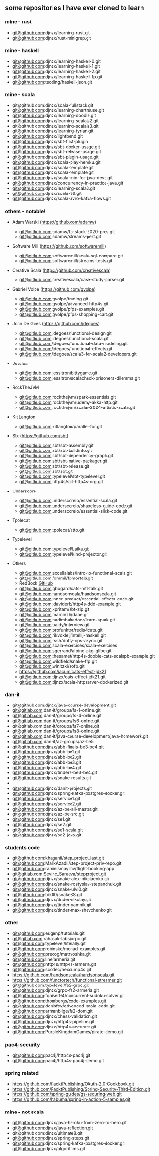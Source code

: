 ## some repositories I have ever cloned to learn

### mine - rust
- git@github.com:djnzx/learning-rust.git
- git@github.com:djnzx/rust-minigrep.git

### mine - haskell
- git@github.com:djnzx/learning-haskell-0.git
- git@github.com:djnzx/learning-haskell-1.git
- git@github.com:djnzx/learning-haskell-2.git
- git@github.com:djnzx/learning-haskell-fp.git
- git@github.com:tsoding/haskell-json.git

### mine - scala
- git@github.com:djnzx/scala-fullstack.git
- git@github.com:djnzx/learning-chartreuse.git
- git@github.com:djnzx/learning-doodle.git
- git@github.com:djnzx/learning-scalajs2.git
- git@github.com:djnzx/learning-scalajs3.git
- git@github.com:djnzx/learning-tyrian.git
- git@github.com:djnzx/lightbend.git
- git@github.com:djnzx/sbt-first-plugin
- git@github.com:djnzx/sbt-docker-usage.git
- git@github.com:djnzx/sbt-release-usage.git
- git@github.com:djnzx/sbt-plugin-usage.git
- git@github.com:djnzx/scala-play-heroku.git
- git@github.com:djnzx/scala-template.git
- git@github.com:djnzx/scala-template.git
- git@github.com:djnzx/scala-min-for-java-devs.git
- git@github.com:djnzx/concurrency-in-practice-java.git
- git@github.com:djnzx/learning-scala3.git
- git@github.com:djnzx/scala-99.git
- git@github.com:djnzx/scala-avro-kafka-flows.git

### others - notable!
- Adam Warski (https://github.com/adamw)
  - git@github.com:adamw/fp-stack-2020-pres.git
  - git@github.com:adamw/streams-perf.git
- Software Mill (https://github.com/softwaremill)
  - git@github.com:softwaremill/scala-sql-compare.git
  - git@github.com:softwaremill/streams-tests.git
- Creative Scala (https://github.com/creativescala)
  - git@github.com:creativescala/case-study-parser.git
- Gabriel Volpe (https://github.com/gvolpe)
  - git@github.com:gvolpe/trading.git
  - git@github.com:gvolpe/advanced-http4s.git
  - git@github.com:gvolpe/pfps-examples.git
  - git@github.com:gvolpe/pfps-shopping-cart.git
- John De Goes (https://github.com/jdegoes)
  - git@github.com:jdegoes/functional-design.git
  - git@github.com:jdegoes/functional-scala.git
  - git@github.com/jdegoes/functional-data-modeling.git
  - git@github.com/jdegoes/functional-effects.git
  - git@github.com/jdegoes/scala3-for-scala2-developers.git
- Jessica
  - git@github.com:jessitron/bittygame.git
  - git@github.com:jessitron/scalacheck-prisoners-dilemma.git
- RockTheJVM
  - git@github.com:rockthejvm/spark-essentials.git
  - git@github.com:rockthejvm/udemy-akka-http.git
  - git@github.com:rockthejvm/scalar-2024-artistic-scala.git
- Kit Langton
  - git@github.com:kitlangton/parallel-for.git

- Sbt (https://github.com/sbt)
  - git@github.com:sbt/sbt-assembly.git
  - git@github.com:sbt/sbt-buildinfo.git
  - git@github.com:sbt/sbt-dependency-graph.git
  - git@github.com:sbt/sbt-native-packager.git
  - git@github.com:sbt/sbt-release.git
  - git@github.com:sbt/sbt.git
  - git@github.com:typelevel/sbt-typelevel.git
  - git@github.com:http4s/sbt-http4s-org.git

- Underscore
  - git@github.com:underscoreio/essential-scala.git
  - git@github.com:underscoreio/shapeless-guide-code.git
  - git@github.com:underscoreio/essential-slick-code.git
- Tpolecat
  - git@github.com:tpolecat/atto.git
- Typelevel
  - git@github.com:typelevel/Laika.git
  - git@github.com:typelevel/kind-projector.git
- Others
  - git@github.com:excellalabs/intro-to-functional-scala.git
  - git@github.com:fommil/fpmortals.git
  - RedBook [GitHub](git@github.com:fpinscala/fpinscala.git)
  - git@github.com:gbogard/cats-mtl-talk.git
  - git@github.com:handsonscala/handsonscala.git
  - git@github.com:inner-product/essential-effects-code.git
  - git@github.com:jdaviderb/http4s-ddd-example.git
  - git@github.com:kpritam/sbt-zip.git
  - git@github.com:marcinzh/daae.git
  - git@github.com:nadimbahadoor/learn-spark.git
  - git@github.com:paidy/interview.git
  - git@github.com:profunktor/redis4cats.git
  - git@github.com:rikvdkleij/intellij-haskell.git
  - git@github.com:rssh/dotty-cps-async.git
  - git@github.com:scala-exercises/scala-exercises
  - git@github.com:sgerrand/alpine-pkg-glibc.git
  - git@github.com:thesamet/http4s-doobie-cats-scalapb-example.git
  - git@github.com:wildfield/snake-frp.git
  - git@github.com:winitzki/sofp.git
  - https://github.com/jacum/cats-effect-jdk21
  - git@github.com:djnzx/cats-effect-jdk21.git
  - git@github.com:djnzx/scala-httpserver-dockerized.git

### dan-it
- git@github.com:djnzx/java-course-development.git
- git@gitlab.com:dan-it/groups/fs-1-online.git
- git@gitlab.com:dan-it/groups/fs-4-online.git
- git@gitlab.com:dan-it/groups/fs6-online.git
- git@gitlab.com:dan-it/groups/fs7-online.git
- git@gitlab.com:dan-it/groups/fs8-online.git
- git@gitlab.com:dan-it/java-course-development/java-homework.git
- git@gitlab.com:dan-it/az-groups/az-be5
- git@github.com:djnzx/abb-finals-be3-be4.git
- git@github.com:djnzx/abb-be1.git
- git@github.com:djnzx/abb-be2.git
- git@github.com:djnzx/abb-be3.git
- git@github.com:djnzx/abb-be4.git
- git@github.com:djnzx/tinders-be3-be4.git
- git@github.com:djnzx/snake-results.git
- 
- git@github.com:djnzx/danit-projects.git
- git@github.com:djnzx/spring-kafka-postgres-docker.git
- git@github.com:djnzx/service1.git
- git@github.com:djnzx/service2.git
- git@github.com:djnzx/az-be-all-master.git
- git@github.com:djnzx/az-be-src.git
- git@github.com:djnzx/se1.git
- git@github.com:djnzx/se2.git
- git@github.com:djnzx/se1-scala.git
- git@github.com:djnzx/se2-java.git

### students code
- git@github.com:khaganii/step_project_last.git
- git@github.com:MalikAzadli/step-project-priv-repo.git
- git@github.com:raminismayilov/flight-booking-app
- git@gitlab.com:Sevinc_Saraeva/stepproject.git
- git@github.com:djnzx/snake-alex-nikolaenko.git
- git@github.com:djnzx/snake-rostyslav-stepanchuk.git
- git@github.com:djnzx/snake-ulvi0.git
- git@github.com:tdk00/snakeSS.git
- git@github.com:djnzx/tinder-nikolay.git
- git@github.com:djnzx/tinder-yamnik.git
- git@github.com:djnzx/tinder-max-shevchenko.git

### other
- git@github.com:eugenp/tutorials.git
- git@gitlab.com:rahasak-labs/xrpc.git
- git@github.com:typelevel/literally.git
- git@github.com:robinske/monad-examples.git
- git@github.com:precog/matryoshka.git
- git@github.com:line/armeria.git
- git@github.com:http4s/http4s-armeria.git
- git@github.com:scodec/hexdump4s.git
- https://github.com/handsonscala/handsonscala.git
- https://github.com/functortech/functional-streamer.git
- git@github.com:typelevel/fs2-grpc.git
- git@github.com:djnzx/grpc-fs2-armeria.git
- git@github.com:fqaiser94/concurrent-sudoku-solver.git
- git@github.com:thombergs/code-examples.git
- git@github.com:denisftw/advanced-scala-code.git
- git@github.com:armanbilge/fs2-dom.git
- git@github.com:djnzx/chess-validation.git
- git@github.com:djnzx/http4s-pipeline.git
- git@github.com:djnzx/http4s-accurate.git
- git@github.com:PurpleKingdomGames/pirate-demo.git

### pac4j security
- git@github.com:pac4j/http4s-pac4j.git
- git@github.com:pac4j/http4s-pac4j-demo.git

### spring related
- https://github.com/PacktPublishing/OAuth-2.0-Cookbook.git
- https://github.com/PacktPublishing/Spring-Security-Third-Edition.git
- https://github.com/spring-guides/gs-securing-web.git
- https://github.com/habuma/spring-in-action-5-samples.git

### mine - not scala
- git@github.com:djnzx/java-heroku-from-zero-to-hero.git
- git@github.com:djnzx/java-reflection.git
- git@github.com:djnzx/ultimate8.git
- git@github.com:djnzx/spring-steps.git
- git@github.com:djnzx/spring-kafka-postgres-docker.git
  git@github.com:djnzx/algorithms.git
